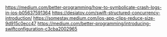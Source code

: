 https://medium.com/better-programming/how-to-symbolicate-crash-logs-in-ios-b05637591364
https://desiatov.com/swift-structured-concurrency-introduction/
https://somestay.medium.com/ios-app-clips-reduce-size-9d915c0ecc47
https://medium.com/better-programming/introducing-swiftconfiguration-c3cba2002965
